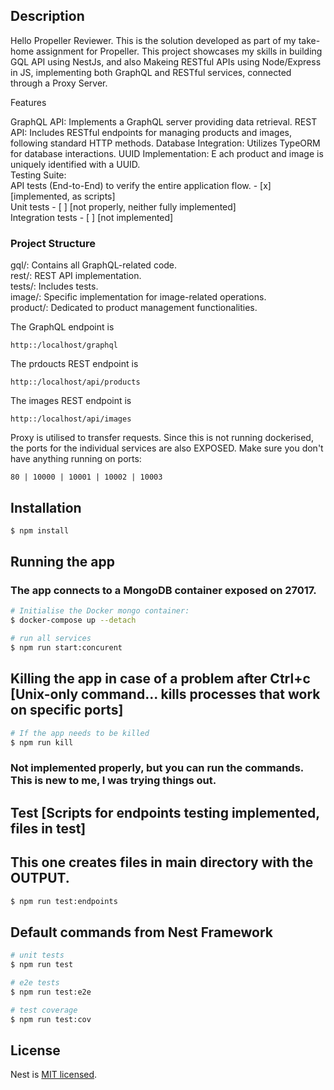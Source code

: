 ## Description

Hello Propeller Reviewer. This is the solution developed as part of my take-home assignment for Propeller. This project showcases my skills in building GQL API using NestJs, and also Makeing RESTful APIs using Node/Express in JS, implementing both GraphQL and RESTful services, connected through a Proxy Server.

Features

GraphQL API: Implements a GraphQL server providing data retrieval.
REST API: Includes RESTful endpoints for managing products and images, following standard HTTP methods.
Database Integration: Utilizes TypeORM for database interactions.
UUID Implementation: E ach product and image is uniquely identified with a UUID. <br />
Testing Suite:  <br />
API tests (End-to-End) to verify the entire application flow. - [x] [implemented, as scripts] <br />
Unit tests  - [ ] [not properly, neither fully implemented] <br />
Integration tests - [ ] [not implemented] <br />

### Project Structure

gql/: Contains all GraphQL-related code. <br />
rest/: REST API implementation.<br />
tests/: Includes tests.<br />
image/: Specific implementation for image-related operations.<br />
product/: Dedicated to product management functionalities.<br />

The GraphQL endpoint is 
```
http::/localhost/graphql
```

The prdoucts REST endpoint is 
```
http::/localhost/api/products
```

The images REST endpoint is 
```
http::/localhost/api/images
```

Proxy is utilised to transfer requests. Since this is not running dockerised, the ports for the individual services are also EXPOSED. Make sure you don't have anything running on ports:
```
80 | 10000 | 10001 | 10002 | 10003
```

## Installation

```bash
$ npm install
```

## Running the app

### The app connects to a MongoDB container exposed on 27017.

```bash
# Initialise the Docker mongo container:
$ docker-compose up --detach

# run all services
$ npm run start:concurent
```

## Killing the app in case of a problem after Ctrl+c [Unix-only command... kills processes that work on specific ports]

```bash
# If the app needs to be killed
$ npm run kill

```


### Not implemented properly, but you can run the commands. This is new to me, I was trying things out.

## Test [Scripts for endpoints testing implemented, files in test]
## This one creates files in main directory with the OUTPUT.
```bash
$ npm run test:endpoints
```

## Default commands from Nest Framework
```bash
# unit tests
$ npm run test

# e2e tests
$ npm run test:e2e

# test coverage
$ npm run test:cov
```


## License

Nest is [MIT licensed](LICENSE).
